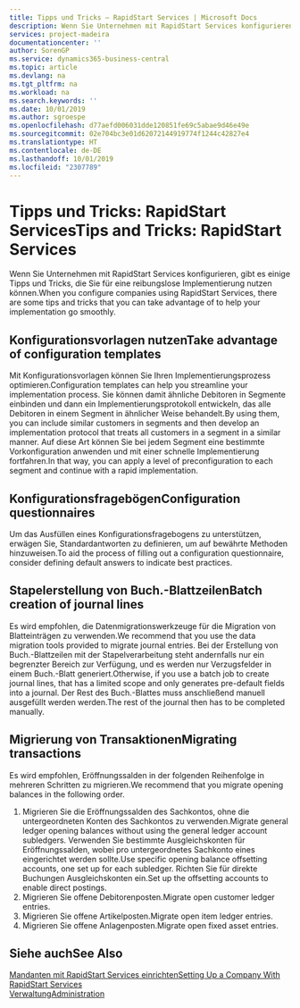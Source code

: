 ```yaml
---
title: Tipps und Tricks – RapidStart Services | Microsoft Docs
description: Wenn Sie Unternehmen mit RapidStart Services konfigurieren, gibt es einige Tipps und Tricks, die Sie für eine reibungslose Implementierung nutzen können.
services: project-madeira
documentationcenter: ''
author: SorenGP
ms.service: dynamics365-business-central
ms.topic: article
ms.devlang: na
ms.tgt_pltfrm: na
ms.workload: na
ms.search.keywords: ''
ms.date: 10/01/2019
ms.author: sgroespe
ms.openlocfilehash: d77aefd006031dde120851fe69c5abae9d46e49e
ms.sourcegitcommit: 02e704bc3e01d62072144919774f1244c42827e4
ms.translationtype: HT
ms.contentlocale: de-DE
ms.lasthandoff: 10/01/2019
ms.locfileid: "2307789"
---
```

# <a name="tips-and-tricks-rapidstart-services"></a><span data-ttu-id="37f1e-103">Tipps und Tricks: RapidStart Services</span><span class="sxs-lookup"><span data-stu-id="37f1e-103">Tips and Tricks: RapidStart Services</span></span>
<span data-ttu-id="37f1e-104">Wenn Sie Unternehmen mit RapidStart Services konfigurieren, gibt es einige Tipps und Tricks, die Sie für eine reibungslose Implementierung nutzen können.</span><span class="sxs-lookup"><span data-stu-id="37f1e-104">When you configure companies using RapidStart Services, there are some tips and tricks that you can take advantage of to help your implementation go smoothly.</span></span>  

## <a name="take-advantage-of-configuration-templates"></a><span data-ttu-id="37f1e-105">Konfigurationsvorlagen nutzen</span><span class="sxs-lookup"><span data-stu-id="37f1e-105">Take advantage of configuration templates</span></span>  
<span data-ttu-id="37f1e-106">Mit Konfigurationsvorlagen können Sie Ihren Implementierungsprozess optimieren.</span><span class="sxs-lookup"><span data-stu-id="37f1e-106">Configuration templates can help you streamline your implementation process.</span></span> <span data-ttu-id="37f1e-107">Sie können damit ähnliche Debitoren in Segmente einbinden und dann ein Implementierungsprotokoll entwickeln, das alle Debitoren in einem Segment in ähnlicher Weise behandelt.</span><span class="sxs-lookup"><span data-stu-id="37f1e-107">By using them, you can include similar customers in segments and then develop an implementation protocol that treats all customers in a segment in a similar manner.</span></span> <span data-ttu-id="37f1e-108">Auf diese Art können Sie bei jedem Segment eine bestimmte Vorkonfiguration anwenden und mit einer schnelle Implementierung fortfahren.</span><span class="sxs-lookup"><span data-stu-id="37f1e-108">In that way, you can apply a level of preconfiguration to each segment and continue with a rapid implementation.</span></span>  

## <a name="configuration-questionnaires"></a><span data-ttu-id="37f1e-109">Konfigurationsfragebögen</span><span class="sxs-lookup"><span data-stu-id="37f1e-109">Configuration questionnaires</span></span>  
<span data-ttu-id="37f1e-110">Um das Ausfüllen eines Konfigurationsfragebogens zu unterstützen, erwägen Sie, Standardantworten zu definieren, um auf bewährte Methoden hinzuweisen.</span><span class="sxs-lookup"><span data-stu-id="37f1e-110">To aid the process of filling out a configuration questionnaire, consider defining default answers to indicate best practices.</span></span>  

## <a name="batch-creation-of-journal-lines"></a><span data-ttu-id="37f1e-111">Stapelerstellung von Buch.-Blattzeilen</span><span class="sxs-lookup"><span data-stu-id="37f1e-111">Batch creation of journal lines</span></span>  
<span data-ttu-id="37f1e-112">Es wird empfohlen, die Datenmigrationswerkzeuge für die Migration von Blatteinträgen zu verwenden.</span><span class="sxs-lookup"><span data-stu-id="37f1e-112">We recommend that you use the data migration tools provided to migrate journal entries.</span></span> <span data-ttu-id="37f1e-113">Bei der Erstellung von Buch.-Blattzeilen mit der Stapelverarbeitung steht andernfalls nur ein begrenzter Bereich zur Verfügung, und es werden nur Verzugsfelder in einem Buch.-Blatt generiert.</span><span class="sxs-lookup"><span data-stu-id="37f1e-113">Otherwise, if you use a batch job to create journal lines, that has a limited scope and only generates pre-default fields into a journal.</span></span> <span data-ttu-id="37f1e-114">Der Rest des Buch.-Blattes muss anschließend manuell ausgefüllt werden werden.</span><span class="sxs-lookup"><span data-stu-id="37f1e-114">The rest of the journal then has to be completed manually.</span></span>  

## <a name="migrating-transactions"></a><span data-ttu-id="37f1e-115">Migrierung von Transaktionen</span><span class="sxs-lookup"><span data-stu-id="37f1e-115">Migrating transactions</span></span>  
<span data-ttu-id="37f1e-116">Es wird empfohlen, Eröffnungssalden in der folgenden Reihenfolge in mehreren Schritten zu migrieren.</span><span class="sxs-lookup"><span data-stu-id="37f1e-116">We recommend that you migrate opening balances in the following order.</span></span>  

1.  <span data-ttu-id="37f1e-117">Migrieren Sie die Eröffnungssalden des Sachkontos, ohne die untergeordneten Konten des Sachkontos zu verwenden.</span><span class="sxs-lookup"><span data-stu-id="37f1e-117">Migrate general ledger opening balances without using the general ledger account subledgers.</span></span> <span data-ttu-id="37f1e-118">Verwenden Sie bestimmte Ausgleichskonten für Eröffnungssalden, wobei pro untergeordnetes Sachkonto eines eingerichtet werden sollte.</span><span class="sxs-lookup"><span data-stu-id="37f1e-118">Use specific opening balance offsetting accounts, one set up for each subledger.</span></span> <span data-ttu-id="37f1e-119">Richten Sie für direkte Buchungen Ausgleichskonten ein.</span><span class="sxs-lookup"><span data-stu-id="37f1e-119">Set up the offsetting accounts to enable direct postings.</span></span>  
2.  <span data-ttu-id="37f1e-120">Migrieren Sie offene Debitorenposten.</span><span class="sxs-lookup"><span data-stu-id="37f1e-120">Migrate open customer ledger entries.</span></span>  
3.  <span data-ttu-id="37f1e-121">Migrieren Sie offene Artikelposten.</span><span class="sxs-lookup"><span data-stu-id="37f1e-121">Migrate open item ledger entries.</span></span>  
4.  <span data-ttu-id="37f1e-122">Migrieren Sie offene Anlagenposten.</span><span class="sxs-lookup"><span data-stu-id="37f1e-122">Migrate open fixed asset entries.</span></span>  

## <a name="see-also"></a><span data-ttu-id="37f1e-123">Siehe auch</span><span class="sxs-lookup"><span data-stu-id="37f1e-123">See Also</span></span>  
[<span data-ttu-id="37f1e-124">Mandanten mit RapidStart Services einrichten</span><span class="sxs-lookup"><span data-stu-id="37f1e-124">Setting Up a Company With RapidStart Services</span></span>](admin-set-up-a-company-with-rapidstart.md)  
[<span data-ttu-id="37f1e-125">Verwaltung</span><span class="sxs-lookup"><span data-stu-id="37f1e-125">Administration</span></span>](admin-setup-and-administration.md)
